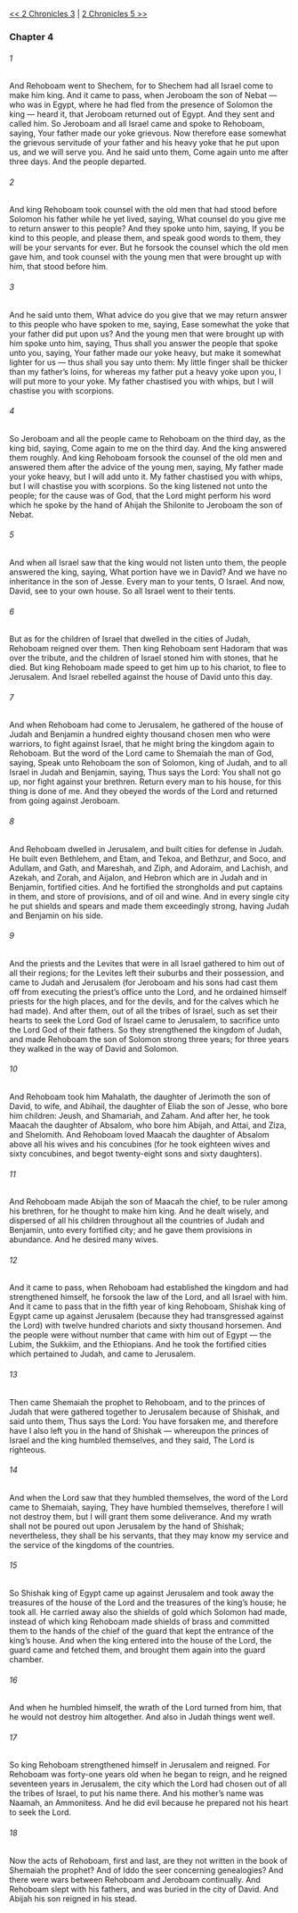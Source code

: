 [<< 2 Chronicles 3](2%20Chronicles%203)  |  [2 Chronicles 5 >>](2%20Chronicles%205)

### Chapter 4
###### 1
And Rehoboam went to Shechem, for to Shechem had all Israel come to make him king. And it came to pass, when Jeroboam the son of Nebat — who was in Egypt, where he had fled from the presence of Solomon the king — heard it, that Jeroboam returned out of Egypt. And they sent and called him. So Jeroboam and all Israel came and spoke to Rehoboam, saying, Your father made our yoke grievous. Now therefore ease somewhat the grievous servitude of your father and his heavy yoke that he put upon us, and we will serve you. And he said unto them, Come again unto me after three days. And the people departed.

###### 2
And king Rehoboam took counsel with the old men that had stood before Solomon his father while he yet lived, saying, What counsel do you give me to return answer to this people? And they spoke unto him, saying, If you be kind to this people, and please them, and speak good words to them, they will be your servants for ever. But he forsook the counsel which the old men gave him, and took counsel with the young men that were brought up with him, that stood before him.

###### 3
And he said unto them, What advice do you give that we may return answer to this people who have spoken to me, saying, Ease somewhat the yoke that your father did put upon us? And the young men that were brought up with him spoke unto him, saying, Thus shall you answer the people that spoke unto you, saying, Your father made our yoke heavy, but make it somewhat lighter for us — thus shall you say unto them: My little finger shall be thicker than my father’s loins, for whereas my father put a heavy yoke upon you, I will put more to your yoke. My father chastised you with whips, but I will chastise you with scorpions.

###### 4
So Jeroboam and all the people came to Rehoboam on the third day, as the king bid, saying, Come again to me on the third day. And the king answered them roughly. And king Rehoboam forsook the counsel of the old men and answered them after the advice of the young men, saying, My father made your yoke heavy, but I will add unto it. My father chastised you with whips, but I will chastise you with scorpions. So the king listened not unto the people; for the cause was of God, that the Lord might perform his word which he spoke by the hand of Ahijah the Shilonite to Jeroboam the son of Nebat.

###### 5
And when all Israel saw that the king would not listen unto them, the people answered the king, saying, What portion have we in David? And we have no inheritance in the son of Jesse. Every man to your tents, O Israel. And now, David, see to your own house. So all Israel went to their tents.

###### 6
But as for the children of Israel that dwelled in the cities of Judah, Rehoboam reigned over them. Then king Rehoboam sent Hadoram that was over the tribute, and the children of Israel stoned him with stones, that he died. But king Rehoboam made speed to get him up to his chariot, to flee to Jerusalem. And Israel rebelled against the house of David unto this day.

###### 7
And when Rehoboam had come to Jerusalem, he gathered of the house of Judah and Benjamin a hundred eighty thousand chosen men who were warriors, to fight against Israel, that he might bring the kingdom again to Rehoboam. But the word of the Lord came to Shemaiah the man of God, saying, Speak unto Rehoboam the son of Solomon, king of Judah, and to all Israel in Judah and Benjamin, saying, Thus says the Lord: You shall not go up, nor fight against your brethren. Return every man to his house, for this thing is done of me. And they obeyed the words of the Lord and returned from going against Jeroboam.

###### 8
And Rehoboam dwelled in Jerusalem, and built cities for defense in Judah. He built even Bethlehem, and Etam, and Tekoa, and Bethzur, and Soco, and Adullam, and Gath, and Mareshah, and Ziph, and Adoraim, and Lachish, and Azekah, and Zorah, and Aijalon, and Hebron which are in Judah and in Benjamin, fortified cities. And he fortified the strongholds and put captains in them, and store of provisions, and of oil and wine. And in every single city he put shields and spears and made them exceedingly strong, having Judah and Benjamin on his side.

###### 9
And the priests and the Levites that were in all Israel gathered to him out of all their regions; for the Levites left their suburbs and their possession, and came to Judah and Jerusalem (for Jeroboam and his sons had cast them off from executing the priest’s office unto the Lord, and he ordained himself priests for the high places, and for the devils, and for the calves which he had made). And after them, out of all the tribes of Israel, such as set their hearts to seek the Lord God of Israel came to Jerusalem, to sacrifice unto the Lord God of their fathers. So they strengthened the kingdom of Judah, and made Rehoboam the son of Solomon strong three years; for three years they walked in the way of David and Solomon.

###### 10
And Rehoboam took him Mahalath, the daughter of Jerimoth the son of David, to wife, and Abihail, the daughter of Eliab the son of Jesse, who bore him children: Jeush, and Shamariah, and Zaham. And after her, he took Maacah the daughter of Absalom, who bore him Abijah, and Attai, and Ziza, and Shelomith. And Rehoboam loved Maacah the daughter of Absalom above all his wives and his concubines (for he took eighteen wives and sixty concubines, and begot twenty-eight sons and sixty daughters).

###### 11
And Rehoboam made Abijah the son of Maacah the chief, to be ruler among his brethren, for he thought to make him king. And he dealt wisely, and dispersed of all his children throughout all the countries of Judah and Benjamin, unto every fortified city; and he gave them provisions in abundance. And he desired many wives.

###### 12
And it came to pass, when Rehoboam had established the kingdom and had strengthened himself, he forsook the law of the Lord, and all Israel with him. And it came to pass that in the fifth year of king Rehoboam, Shishak king of Egypt came up against Jerusalem (because they had transgressed against the Lord) with twelve hundred chariots and sixty thousand horsemen. And the people were without number that came with him out of Egypt — the Lubim, the Sukkiim, and the Ethiopians. And he took the fortified cities which pertained to Judah, and came to Jerusalem.

###### 13
Then came Shemaiah the prophet to Rehoboam, and to the princes of Judah that were gathered together to Jerusalem because of Shishak, and said unto them, Thus says the Lord: You have forsaken me, and therefore have I also left you in the hand of Shishak — whereupon the princes of Israel and the king humbled themselves, and they said, The Lord is righteous.

###### 14
And when the Lord saw that they humbled themselves, the word of the Lord came to Shemaiah, saying, They have humbled themselves, therefore I will not destroy them, but I will grant them some deliverance. And my wrath shall not be poured out upon Jerusalem by the hand of Shishak; nevertheless, they shall be his servants, that they may know my service and the service of the kingdoms of the countries.

###### 15
So Shishak king of Egypt came up against Jerusalem and took away the treasures of the house of the Lord and the treasures of the king’s house; he took all. He carried away also the shields of gold which Solomon had made, instead of which king Rehoboam made shields of brass and committed them to the hands of the chief of the guard that kept the entrance of the king’s house. And when the king entered into the house of the Lord, the guard came and fetched them, and brought them again into the guard chamber.

###### 16
And when he humbled himself, the wrath of the Lord turned from him, that he would not destroy him altogether. And also in Judah things went well.

###### 17
So king Rehoboam strengthened himself in Jerusalem and reigned. For Rehoboam was forty-one years old when he began to reign, and he reigned seventeen years in Jerusalem, the city which the Lord had chosen out of all the tribes of Israel, to put his name there. And his mother’s name was Naamah, an Ammonitess. And he did evil because he prepared not his heart to seek the Lord.

###### 18
Now the acts of Rehoboam, first and last, are they not written in the book of Shemaiah the prophet? And of Iddo the seer concerning genealogies? And there were wars between Rehoboam and Jeroboam continually. And Rehoboam slept with his fathers, and was buried in the city of David. And Abijah his son reigned in his stead.